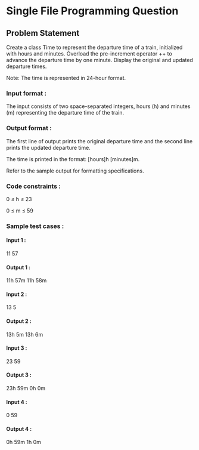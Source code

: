 # Single File Programming Question

## Problem Statement

Create a class Time to represent the departure time of a train, initialized with hours and minutes. Overload the pre-increment operator ++ to advance the departure time by one minute. Display the original and updated departure times.

Note: The time is represented in 24-hour format.

### Input format :

The input consists of two space-separated integers, hours (h) and minutes (m) representing the departure time of the train.

### Output format :

The first line of output prints the original departure time and the second line prints the updated departure time.

The time is printed in the format: [hours]h [minutes]m.

Refer to the sample output for formatting specifications.

### Code constraints :

0 ≤ h ≤ 23

0 ≤ m ≤ 59

### Sample test cases :

#### Input 1 :

11 57

#### Output 1 :

11h 57m
11h 58m

#### Input 2 :

13 5

#### Output 2 :

13h 5m
13h 6m

#### Input 3 :

23 59

#### Output 3 :

23h 59m
0h 0m

#### Input 4 :

0 59

#### Output 4 :

0h 59m
1h 0m
